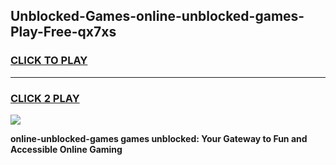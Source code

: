 
## Unblocked-Games-online-unblocked-games-Play-Free-qx7xs
<h3>
<a href="https://premium76.site?title=online-unblocked-games&ref=23A">CLICK TO PLAY</a></h3>
<hr>

<h3>
<a href="https://premium76.site?title=online-unblocked-games&ref=23A">CLICK 2 PLAY</a>
  
</h3>

<a href="https://premium76.site?title=online-unblocked-games&ref=23A"><img src="https://clearcache.store/games.png"></a>


**online-unblocked-games games unblocked: Your Gateway to Fun and Accessible Online Gaming**
